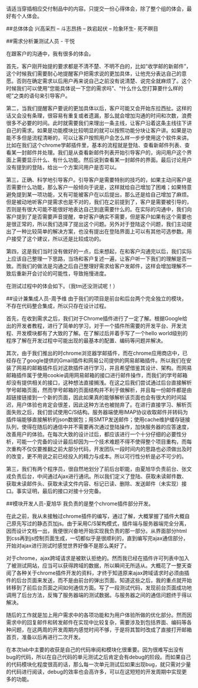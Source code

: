 请适当穿插相应交付制品中的内容。只提交一份心得体会，除了整个组的体会，最好有个人体会。

##总体体会
兴高采烈 – 斗志昂扬 – 跌宕起伏 – 险象环生- 死不瞑目

##需求分析兼测试人员 - 干悦

在跟客户的沟通中，我有很多的体会。

首先，客户刚开始提的要求都是不清不楚、不明不白的，比如“收学邮的新邮件”，这个时候我们需要耐心地提醒客户把需求说的更加具体，让他充分表达自己的意愿。否则在确定需求以后用户再来说自己之前没有说清楚、说完全就麻烦了。这个时候我们可以使用“您能具体说一下您的需求吗”、“什么什么您打算要什么样的呢”之类的语句来引导客户。

第二，当我们提醒客户要说的更加具体以后，客户可能又会开始东拉西扯。这样的话又会没有条理，很容易有重复或者遗漏，那么就会增加沟通的时间和次数，浪费很多不必要的时间。此时就需要我们来理出一条主线，让客户沿着这条主线往下讲自己的需求。如果是功能模块比较明显的就可以按照功能分块让客户讲。如果是功能不多但是流程清晰的，可以让客户按照用户会怎么样一步步使用这个软件来讲。比如在我们这个chrome学邮插件里，基本的流程就是登陆、查看新邮件列表、查看某一封邮件并处理。我们是从查看新邮件列表开始引导客户的，询问用户这个界面上需要显示什么、有什么功能。然后说到查看某一封邮件的界面。最后讨论用户没有提到的登陆，给出一个方案问用户是否可以。

第三，正确、科学地引导客户。引导客户是需要特别的技巧的，如果主动问客户是否需要什么功能，那么客户一般倾向于说是，这样就给自己增加了困难；如果特意避免提到某一项功能，又有可能被客户在以后提出，那么还是给自己增加了麻烦。但是被动地听客户提需求也是不对的，我们在之前提到了，客户是需要被引导的，否则是有很大可能不能很好地表达自己到底需要什么的。在实际的沟通中，我们向客户提到了是否需要声音提醒，幸好客户确实不需要，但是客户如果有这个需要也是很正常的，所以我们选择了提出这个问题。另外对于登陆这个问题，我们主动提出了一种比较简单的解决方案，也没有提出在登陆界面上可以有其他可选参数。用户接受了这个建议，所以还是比较成功的。

第四，这是我们当时没有做好的一点，后来想起，在和客户沟通完以后，我们实际上应该自己整理一下思路，当场和客户复述一遍，让客户听一下我们的理解是否一致。而我们的做法是沟通之后自己整理好需求给客户发邮件，这样会增加理解不一致后重新开会讨论的可能性，导致拖慢进度。

在测试过程中的体会如下。（我tm还没测试呢！）

##设计兼集成人员-周予维
由于我们的项目是前台和后台两个完全独立的模块，不存在代码整合集成，所以只存在设计过程。

首先，在收到需求之后，我们对于Chrome插件进行了一定了解。根据Google给出的开发者教程，进行了简单的学习，对于一个插件所需要的开发平台、开发流程、开发模块都有了大致的了解。在了解过后并着手写了一个hello world级别的程序了解在开发过程中可能出现的最基本的配置、编码等问题并解决。

其次，由于我们推出的时chrome浏览器学邮插件，而在chrome应用商店中，已经存在了google提供的Gmail插件和网易公司提供的网易邮箱插件。所以我们在安装了网易的邮箱插件后对这款插件进行学习，并且希望借鉴其设计、架构。而网易邮箱插件属于使用cookie调用网易邮箱的接口进行邮件操作，而我们的学号邮箱却没有提供相关的接口，这种想法直接搁浅。在这之后我们尝试通过后台直接解析学号邮箱页面，然而学号邮箱的页面结构并不利于做解析，并且每一份邮件都是由超链接链接到一个新的页面，因此如果真的能够解析该页面也会有很大的时间延迟，用户体验也肯定会很差，因此这种方法也被抛弃了。在进行直接学习、解析页面失败之后，我们尝试使用C/S结构。服务器端使用IMAP协议收取邮件并转码为插件端能够直接解析的json数据包；用SMTP发送邮件；使用cache维护缓存链接队列，使得在随后的通信中并不需要再次通过登陆操作，加快服务器的应答速度，改善用户的体验。在每次大致的设计过后，都应该进行一个十分仔细的必要性分析，可能一个完备的设计最后却因为一个技术难题不得不使得整个项目重构，而每次重构不仅仅要推翻之前大部分代码，开发团队一段时间内的思路也必须做出及时的改变，更不用说之前已经投入的精力与成本。所以可行性分析是必不可少的。

第三，我们有两个程序员，很自然地划分了前后台职能，由夏旭华负责前台、张文戎负责后台，中间通过Ajax进行通讯。所以我们定义了登陆、获取未读邮件数、获取未读邮件头、获取未读文件内容、标记已读、删除、发送邮件（未实现）接口。事实证明，最后的接口对接十分完备。

##模块开发人员-夏旭华
我负责的是整个chrome插件部分开发。

在此之前，我从未接触过chrome插件的编写，通过了解，大概掌握了插件大概自己原先写过的静态页加js。由于采用C/S架构模式，插件端与服务器端完全分离，因而设计文档一出，我便很兴奋地开始实现我负责的那一部分。从界面部分html到css再到js控制页面生成，一切都似乎是很顺利的，直到编写完ajax通信部分，开始对ajax进行测试时感觉世界好像不是那么美好了。

对于chrome，ajax跨域请求是被默认拒绝的。然而我已经在插件许可列表中加入了被测试网站，应当可以获得跨域的数据，所以瞬间无所适从。大概花了一整天查阅了各种关于chrome插件开发的资料，才终于知道原来ajax跨域请求时必须由插件的后台页面来发送，而不是由前台的弹出页面。知道这些之后，我的重点就开始转移到了前后台页面之间如何通信方面。写了一段测试代码，发现前台页面成功地调用了后台方法，反悔了服务器端的测试数据。与服务器之间的通信问题终于得以解决。

随后的工作就是加上用户需求中的各项功能和为用户体验所做的优化部分。然而因需求中的回复邮件和转发邮件在实现中比较复杂，需要涉及到包括界面、编码等各种问题，在这两周的开发周期内感觉时间不够，于是将其暂时改成了直接打开邮箱首页，准备以后再进行二次开发。

在本次lab中主要的收获是自己的代码审阅和模块化很重要。因为很难写出没有bug的代码，所以在自己代码的单元测试之后肯定会有debug的阶段。而如果自己的代码模块化程度很高的话，那么每一次单元测试后如果出现bug，就只需对少量的代码进行阅读，debug的效率也会高许多，可以在这短短的开发周期中实现更多的功能。



